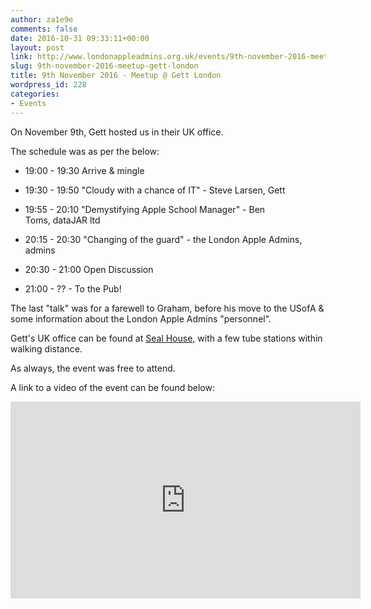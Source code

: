 ```yaml
---
author: za1e9e
comments: false
date: 2016-10-31 09:33:11+00:00
layout: post
link: http://www.londonappleadmins.org.uk/events/9th-november-2016-meetup-gett-london/
slug: 9th-november-2016-meetup-gett-london
title: 9th November 2016 - Meetup @ Gett London
wordpress_id: 228
categories:
- Events
---
```


On November 9th, Gett hosted us in their UK office.

The schedule was as per the below:



	
  * 19:00 - 19:30 Arrive & mingle

	
  * 19:30 - 19:50 "Cloudy with a chance of IT" - Steve Larsen, Gett

	
  * 19:55 - 20:10 "Demystifying Apple School Manager" - Ben Toms, dataJAR ltd

	
  * 20:15 - 20:30 "Changing of the guard" - the London Apple Admins, admins

	
  * 20:30 - 21:00 Open Discussion

	
  * 21:00 - ?? - To the Pub!


The last "talk" was for a farewell to Graham, before his move to the USofA & some information about the London Apple Admins "personnel".

Gett's UK office can be found at [Seal House,](https://www.google.co.uk/maps/place/Seal+House,+1+Swan+Ln,+London+EC4R+3TN/@51.509407,-0.0903254,17z/data=!3m1!4b1!4m5!3m4!1s0x48760356a457de97:0x766f057305adc338!8m2!3d51.5094037!4d-0.0881367) with a few tube stations within walking distance.

As always, the event was free to attend.

A link to a video of the event can be found below:

<iframe width="560" height="315" src="https://www.youtube.com/embed/HC7tElZBrwg" frameborder="0" allow="accelerometer; autoplay; encrypted-media; gyroscope; picture-in-picture" allowfullscreen></iframe>
